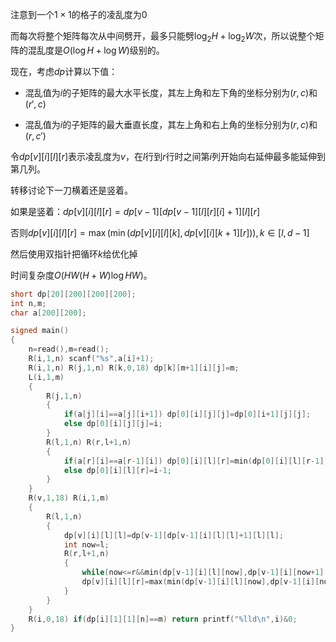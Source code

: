 
<!--more-->

注意到一个$1\times 1$的格子的凌乱度为$0$

而每次将整个矩阵每次从中间劈开，最多只能劈$\log_2 H+\log_2 W$次，所以说整个矩阵的混乱度是$O(\log H+\log W)$级别的。

现在，考虑$dp$计算以下值：

- 混乱值为$i$的子矩阵的最大水平长度，其左上角和左下角的坐标分别为$(r,c)$和$(r',c)$

- 混乱值为$i$的子矩阵的最大垂直长度，其左上角和右上角的坐标分别为$(r,c)$和$(r,c')$

令$dp[v][i][l][r]$表示凌乱度为$v$，在$l$行到$r$行时之间第$i$列开始向右延伸最多能延伸到第几列。

转移讨论下一刀横着还是竖着。

如果是竖着：$dp[v][i][l][r]=dp[v-1][dp[v-1][l][r][i]+1][l][r]$

否则$dp[v][i][l][r]=\max(\min(dp[v][i][l][k],dp[v][i][k+1][r])),k\in [l,d-1]$

然后使用双指针把循环$k$给优化掉

时间复杂度$O(HW(H+W)\log HW)$。

```c++
short dp[20][200][200][200];
int n,m;
char a[200][200];

signed main()
{
	n=read(),m=read();
	R(i,1,n) scanf("%s",a[i]+1);
	R(i,1,n) R(j,1,n) R(k,0,18) dp[k][m+1][i][j]=m;
	L(i,1,m) 
	{
		R(j,1,n)
		{
			if(a[j][i]==a[j][i+1]) dp[0][i][j][j]=dp[0][i+1][j][j];
			else dp[0][i][j][j]=i;
		}	
		R(l,1,n) R(r,l+1,n) 
		{
			if(a[r][i]==a[r-1][i]) dp[0][i][l][r]=min(dp[0][i][l][r-1],dp[0][i][r][r]);
			else dp[0][i][l][r]=i-1;
		}
	}
	R(v,1,18) R(i,1,m) 
	{
		R(l,1,n)
		{
			dp[v][i][l][l]=dp[v-1][dp[v-1][i][l][l]+1][l][l];
			int now=l;
			R(r,l+1,n) 
			{
				while(now<=r&&min(dp[v-1][i][l][now],dp[v-1][i][now+1][r])<=min(dp[v-1][i][l][now+1],dp[v-1][i][now+2][r])) now++;
                dp[v][i][l][r]=max(min(dp[v-1][i][l][now],dp[v-1][i][now+1][r]),dp[v-1][dp[v-1][i][l][r]+1][l][r]);
			}
		}
	}
	R(i,0,18) if(dp[i][1][1][n]==m) return printf("%lld\n",i)&0;
}

```

